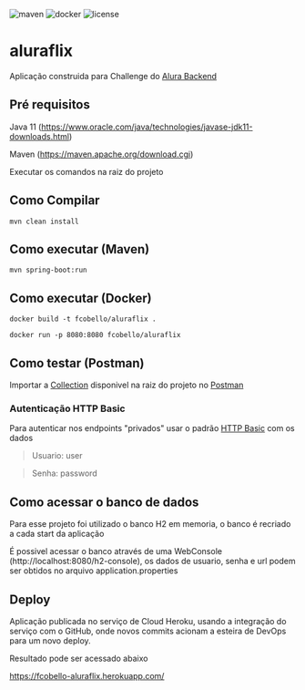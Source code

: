 ![maven](https://github.com/fcobello/aluraflix/workflows/maven/badge.svg)
![docker](https://img.shields.io/badge/docker-powered-blue)
![license](https://img.shields.io/github/license/fcobello/aluraflix)

# aluraflix

Aplicação construida para Challenge do [Alura Backend](https://www.alura.com.br/challenges/back-end/)

## Pré requisitos
Java 11 (https://www.oracle.com/java/technologies/javase-jdk11-downloads.html)

Maven (https://maven.apache.org/download.cgi)

Executar os comandos na raiz do projeto

## Como Compilar

`mvn clean install`

## Como executar (Maven)

`mvn spring-boot:run`

## Como executar (Docker)

`docker build -t fcobello/aluraflix .`

`docker run -p 8080:8080 fcobello/aluraflix`

## Como testar (Postman)

Importar a [Collection](https://github.com/fcobello/aluraflix/blob/master/AluraFlix.postman_collection.json) disponivel na raiz do projeto no [Postman](https://postman.com)

### Autenticação HTTP Basic

Para autenticar nos endpoints "privados" usar o padrão [HTTP Basic](https://learning.postman.com/docs/sending-requests/authorization/#basic-auth) com os dados

>Usuario: user

>Senha: password

## Como acessar o banco de dados
Para esse projeto foi utilizado o banco H2 em memoria, o banco é recriado a cada start da aplicação

É possivel acessar o banco através de uma WebConsole (http://localhost:8080/h2-console), os dados de usuario, senha e url podem ser obtidos no arquivo application.properties

## Deploy
Aplicação publicada no serviço de Cloud Heroku, usando a integração do serviço com o GitHub, onde novos commits acionam a esteira de DevOps para um novo deploy.

Resultado pode ser acessado abaixo

https://fcobello-aluraflix.herokuapp.com/